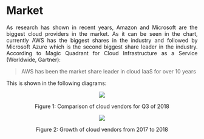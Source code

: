 # Market

<p align="justify"> As research has shown in recent years, Amazon and Microsoft are the biggest cloud providers in the market.  As it can be seen in the chart, currently AWS has the biggest shares in the industry and followed by Microsoft Azure which is the second biggest share leader in the industry. According to Magic Quadrant for Cloud Infrastructure as a Service (Worldwide, Gartner): </p> 

> AWS has been the market share leader in cloud IaaS for over 10 years

This is shown in the following diagrams: 

<p align="center"><img src="https://github.com/sdiazben/Research-topic/blob/master/images/cis-q3181.jpg"/></p>
<p align="center">Figure 1: Comparison of cloud vendors for Q3 of 2018</p>

<p align="center"><img src="https://github.com/sdiazben/Research-topic/blob/master/images/vendors.png"/></p>
<p align="center">Figure 2: Growth of cloud vendors from 2017 to 2018</p>

